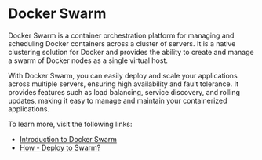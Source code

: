 # Docker Swarm

Docker Swarm is a container orchestration platform for managing and scheduling Docker containers across a cluster of servers. It is a native clustering solution for Docker and provides the ability to create and manage a swarm of Docker nodes as a single virtual host.

With Docker Swarm, you can easily deploy and scale your applications across multiple servers, ensuring high availability and fault tolerance. It provides features such as load balancing, service discovery, and rolling updates, making it easy to manage and maintain your containerized applications.

To learn more, visit the following links:

- [Introduction to Docker Swarm](https://www.section.io/engineering-education/introduction-to-docker-swarm-in-container-orchestration/)
- [How - Deploy to Swarm?](https://docs.docker.com/get-started/swarm-deploy/)

